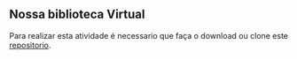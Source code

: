 ## Nossa biblioteca Virtual

Para realizar esta atividade é necessario que faça o download ou clone este [repositorio](https://github.com/zup-academy/nossa-biblioteca). 

